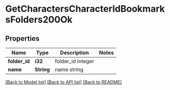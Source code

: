 # GetCharactersCharacterIdBookmarksFolders200Ok

## Properties

Name | Type | Description | Notes
------------ | ------------- | ------------- | -------------
**folder_id** | **i32** | folder_id integer | 
**name** | **String** | name string | 

[[Back to Model list]](../README.md#documentation-for-models) [[Back to API list]](../README.md#documentation-for-api-endpoints) [[Back to README]](../README.md)


